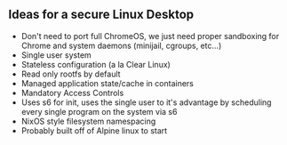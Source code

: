 ## Ideas for a secure Linux Desktop

- Don't need to port full ChromeOS, we just need proper sandboxing
  for Chrome and system daemons (minijail, cgroups, etc...)
- Single user system
- Stateless configuration (a la Clear Linux)
- Read only rootfs by default
- Managed application state/cache in containers
- Mandatory Access Controls
- Uses s6 for init, uses the single user to it's advantage
  by scheduling every single program on the system via s6
- NixOS style filesystem namespacing
- Probably built off of Alpine linux to start

